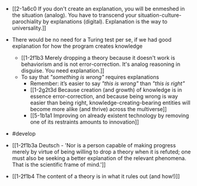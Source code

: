 - [[2-1a6c0 If you don't create an explanation, you will be enmeshed in the situation (analog). You have to transcend your situation-culture-parochiality by explanations (digital). Explanation is the way to universality.]]

- There would be no need for a Turing test per se, if we had good explanation for how the program creates knowledge
	- [[1-2f1b3 Merely dropping a theory because it doesn't work is behaviorism and is not error-correction. It's analog reasoning in disguise. You need explanation.]]
	- To say that *"something is wrong"* requires explanations
		- Remember: it’s easier to say *"this is wrong"* than *"this is right"*
		- [[1-2g2t3d Because creation (and growth) of knowledge is in essence error-correction, and because being wrong is way easier than being right, knowledge-creating-bearing entities will become more alike (and thrive) across the multiverse]]
		- [[5-1b1a1 Improving on already existent technology by removing one of its restraints amounts to innovation]]
- #develop

- [[1-2f1b3a Deutsch - 'Nor is a person capable of making progress merely by virtue of being willing to drop a theory when it is refuted; one must also be seeking a better explanation of the relevant phenomena. That is the scientific frame of mind.']]
- [[1-2f1b4 The content of a theory is in what it rules out (and how!)]]
